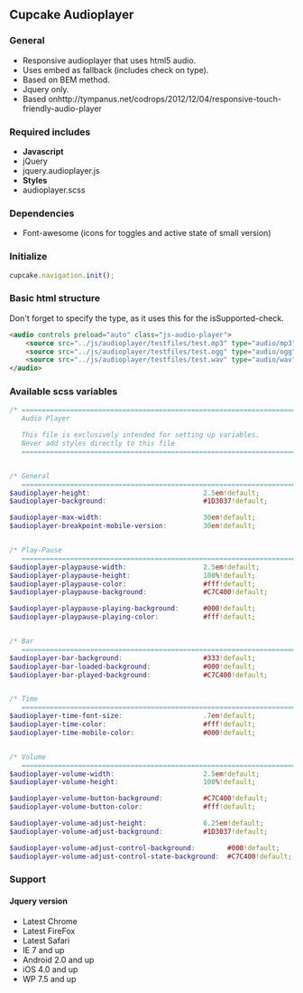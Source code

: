 ## Cupcake Audioplayer

### General
- Responsive audioplayer that uses html5 audio.
- Uses embed as fallback (includes check on type).
- Based on BEM method.
- Jquery only.
- Based onhttp://tympanus.net/codrops/2012/12/04/responsive-touch-friendly-audio-player


### Required includes
- **Javascript**
 - jQuery
 - jquery.audioplayer.js
- **Styles**
 - audioplayer.scss


### Dependencies
- Font-awesome (icons for toggles and active state of small version)


### Initialize
```javascript
cupcake.navigation.init();
```

### Basic html structure
Don't forget to specify the type, as it uses this for the isSupported-check.
```html
<audio controls preload="auto" class="js-audio-player">
    <source src="../js/audioplayer/testfiles/test.mp3" type="audio/mp3"/>
    <source src="../js/audioplayer/testfiles/test.ogg" type="audio/ogg"/>
    <source src="../js/audioplayer/testfiles/test.wav" type="audio/wav"/>
</audio>
```
### Available scss variables
```scss
/* ==========================================================================
   Audio Player

   This file is exclusively intended for setting up variables.
   Never add styles directly to this file
   ========================================================================== */


/* General
   ========================================================================== */
$audioplayer-height:                            2.5em!default;
$audioplayer-background:                        #1D3037!default;

$audioplayer-max-width:                         30em!default;
$audioplayer-breakpoint-mobile-version:         30em!default;


/* Play-Pause
   ========================================================================== */
$audioplayer-playpause-width:                   2.5em!default;
$audioplayer-playpause-height:                  100%!default;
$audioplayer-playpause-color:                   #fff!default;
$audioplayer-playpause-background:              #C7C400!default;

$audioplayer-playpause-playing-background:      #000!default;
$audioplayer-playpause-playing-color:           #fff!default;


/* Bar
   ========================================================================== */
$audioplayer-bar-background:                    #333!default;
$audioplayer-bar-loaded-background:             #000!default;
$audioplayer-bar-played-background:             #C7C400!default;


/* Time
   ========================================================================== */
$audioplayer-time-font-size:                    .7em!default;
$audioplayer-time-color:                        #fff!default;
$audioplayer-time-mobile-color:                 #000!default;


/* Volume
   ========================================================================== */
$audioplayer-volume-width:                      2.5em!default;
$audioplayer-volume-height:                     100%!default;

$audioplayer-volume-button-background:          #C7C400!default;
$audioplayer-volume-button-color:               #fff!default;

$audioplayer-volume-adjust-height:              6.25em!default;
$audioplayer-volume-adjust-background:          #1D3037!default;

$audioplayer-volume-adjust-control-background:        #000!default;
$audioplayer-volume-adjust-control-state-background:  #C7C400!default;

```


### Support

#### Jquery version
- Latest Chrome
- Latest FireFox
- Latest Safari
- IE 7 and up
- Android 2.0 and up
- iOS 4.0 and up
- WP 7.5 and up
